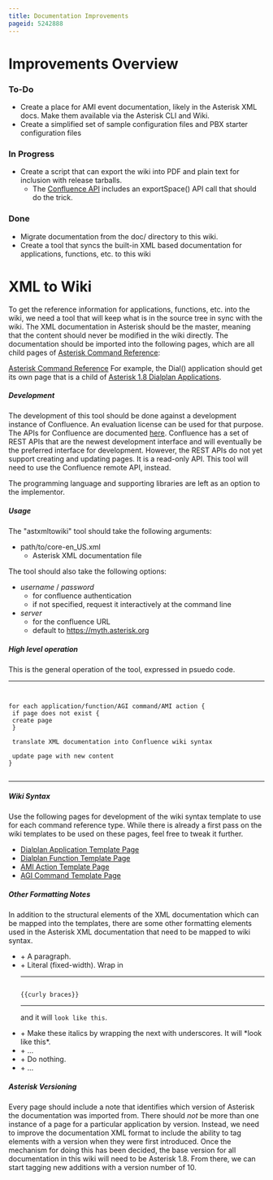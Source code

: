 ```yaml
---
title: Documentation Improvements
pageid: 5242888
---
```


Improvements Overview
=====================


### To-Do


* Create a place for AMI event documentation, likely in the Asterisk XML docs. Make them available via the Asterisk CLI and Wiki.
* Create a simplified set of sample configuration files and PBX starter configuration files


### In Progress


* Create a script that can export the wiki into PDF and plain text for inclusion with release tarballs.
	+ The [Confluence API](http://confluence.atlassian.com/display/CONFDEV/Remote+API+Specification) includes an exportSpace() API call that should do the trick.


### Done


* Migrate documentation from the doc/ directory to this wiki.
* Create a tool that syncs the built-in XML based documentation for applications, functions, etc. to this wiki


XML to Wiki
===========


To get the reference information for applications, functions, etc. into the wiki, we need a tool that will keep what is in the source tree in sync with the wiki. The XML documentation in Asterisk should be the master, meaning that the content should never be modified in the wiki directly. The documentation should be imported into the following pages, which are all child pages of [Asterisk Command Reference](/Asterisk-Command-Reference):


[Asterisk Command Reference](/Asterisk-Command-Reference)
For example, the Dial() application should get its own page that is a child of [Asterisk 1.8 Dialplan Applications](/Asterisk-1.8-Dialplan-Applications).


##### Development


The development of this tool should be done against a development instance of Confluence. An evaluation license can be used for that purpose. The APIs for Confluence are documented [here](http://confluence.atlassian.com/display/CONFDEV/Remote+API+Specification). Confluence has a set of REST APIs that are the newest development interface and will eventually be the preferred interface for development. However, the REST APIs do not yet support creating and updating pages. It is a read-only API. This tool will need to use the Confluence remote API, instead.


The programming language and supporting libraries are left as an option to the implementor.


##### Usage


The "astxmltowiki" tool should take the following arguments:


* path/to/core-en\_US.xml
	+ Asterisk XML documentation file


The tool should also take the following options:


* *username* / *password*
	+ for confluence authentication
	+ if not specified, request it interactively at the command line
* *server*
	+ for the confluence URL
	+ default to <https://myth.asterisk.org>


##### High level operation


This is the general operation of the tool, expressed in psuedo code.




---

  
  


```


for each application/function/AGI command/AMI action {
 if page does not exist {
 create page
 }

 translate XML documentation into Confluence wiki syntax

 update page with new content
}


```



---


##### Wiki Syntax


Use the following pages for development of the wiki syntax template to use for each command reference type. While there is already a first pass on the wiki templates to be used on these pages, feel free to tweak it further.


* [Dialplan Application Template Page](/Dialplan-Application-Template-Page)
* [Dialplan Function Template Page](/Dialplan-Function-Template-Page)
* [AMI Action Template Page](/AMI-Action-Template-Page)
* [AGI Command Template Page](/AGI-Command-Template-Page)


##### Other Formatting Notes


In addition to the structural elements of the XML documentation which can be mapped into the templates, there are some other formatting elements used in the Asterisk XML documentation that need to be mapped to wiki syntax.


* <para>
	+ A paragraph.
* <literal>
	+ Literal (fixed-width). Wrap in 
	
	
	
	---
	
	  
	  
	
	
	```
	
	{{curly braces}}
	
	```
	
	
	
	---
	
	
	
	 and it will `look like this`.
* <emphasis>
	+ Make these italics by wrapping the next with underscores. It will *look like this*.
* <replaceable>
	+ ...
* <directory>
	+ Do nothing.
* <astcli>
	+ ...


##### Asterisk Versioning


Every page should include a note that identifies which version of Asterisk the documentation was imported from. There should *not* be more than one instance of a page for a particular application by version. Instead, we need to improve the documentation XML format to include the ability to tag elements with a version when they were first introduced. Once the mechanism for doing this has been decided, the base version for all documentation in this wiki will need to be Asterisk 1.8. From there, we can start tagging new additions with a version number of 10.

